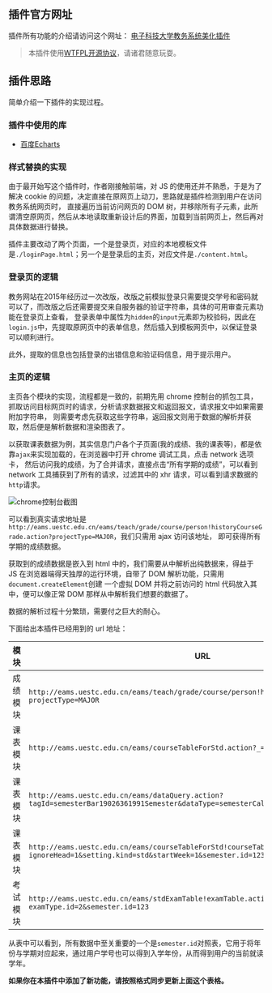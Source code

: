 ## 插件官方网址  
插件所有功能的介绍请访问这个网址：
[电子科技大学教务系统美化插件](http://blog.simplenaive.cn/uestc_helper)  
> 本插件使用[WTFPL开源协议](https://en.wikipedia.org/wiki/WTFPL)，请诸君随意玩耍。

## 插件思路  
简单介绍一下插件的实现过程。  

### 插件中使用的库  
- [百度Echarts](http://echarts.baidu.com/)  

### 样式替换的实现  
由于最开始写这个插件时，作者刚接触前端，对 JS 的使用还并不熟悉，于是为了解决 cookie 的问题，决定直接在原网页上动刀，思路就是插件检测到用户在访问教务系统网页时，
直接遍历当前访问网页的 DOM 树，并移除所有子元素，此所谓清空原网页，然后从本地读取重新设计后的界面，加载到当前网页上，然后再对具体数据进行替换。  

插件主要改动了两个页面，一个是登录页，对应的本地模板文件是`./loginPage.html`；另一个是登录后的主页，对应文件是`./content.html`。

### 登录页的逻辑  
教务网站在2015年经历过一次改版，改版之前模拟登录只需要提交学号和密码就可以了，而改版之后还需要提交来自服务器的验证字符串，具体的可用审查元素功能在登录页上查看，
登录表单中属性为`hidden`的`input`元素即为校验码，因此在`login.js`中，先提取原网页中的表单信息，然后插入到模板网页中，以保证登录可以顺利进行。

此外，提取的信息也包括登录的出错信息和验证码信息，用于提示用户。

### 主页的逻辑  
主页各个模块的实现，流程都是一致的，前期先用 chrome 控制台的抓包工具，抓取访问目标网页时的请求，分析请求数据报文和返回报文，请求报文中如果需要附加字符串，
则需要考虑先获取这些字符串，返回报文则用于数据的解析并获取，然后便是解析数据和渲染图表了。  

以获取课表数据为例，其实信息门户各个子页面(我的成绩、我的课表等)，都是依靠`ajax`来实现加载的，在浏览器中打开 chrome 调试工具，点击 network 选项卡，
然后访问我的成绩，为了合并请求，直接点击“所有学期的成绩”，可以看到 network 工具捕获到了所有的请求，过滤其中的 xhr 请求，可以看到请求数据的`http`请求。

![chrome控制台截图](http://o8cuifl9z.bkt.clouddn.com/github/img/chrome_screenshot.png)  

可以看到真实请求地址是`http://eams.uestc.edu.cn/eams/teach/grade/course/person!historyCourseGrade.action?projectType=MAJOR`，我们只需用 ajax 访问该地址，
即可获得所有学期的成绩数据。

获取到的成绩数据是嵌入到 html 中的，我们需要从中解析出纯数据来，得益于 JS 在浏览器端得天独厚的运行环境，自带了 DOM 解析功能，只需用`document.createElement`创建
一个虚拟 DOM 并将之前访问的 html 代码放入其中，便可以像正常 DOM 那样从中解析我们想要的数据了。

数据的解析过程十分繁琐，需要付之巨大的耐心。

下面给出本插件已经用到的 url 地址：

模块 | URL | 返回数据 | 类型  
---- | --- | -------- | ----
成绩模块 | `http://eams.uestc.edu.cn/eams/teach/grade/course/person!historyCourseGrade.action?projectType=MAJOR` | 最终数据 | html     
课表模块 | `http://eams.uestc.edu.cn/eams/courseTableForStd.action?_=1477989054431` | 中间数据：`tagId, value` | html    
课表模块 | `http://eams.uestc.edu.cn/eams/dataQuery.action?tagId=semesterBar19026361991Semester&dataType=semesterCalendar&value=123&empty=false` | 中间数据：`semesters`(semesterId对照表) | json    
课表模块 | `http://eams.uestc.edu.cn/eams/courseTableForStd!courseTable.action?ignoreHead=1&setting.kind=std&startWeek=1&semester.id=123&ids=134775` | 最终数据 | js    
考试模块 | `http://eams.uestc.edu.cn/eams/stdExamTable!examTable.action?examType.id=2&semester.id=123` | 最终数据 | html    

从表中可以看到，所有数据中至关重要的一个是`semester.id`对照表，它用于将年份与学期对应起来，通过用户学号也可以得到入学年份，从而得到用户的当前就读学年。

**如果你在本插件中添加了新功能，请按照格式同步更新上面这个表格。**